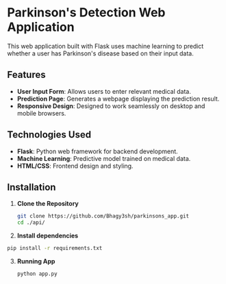 # Parkinson's Detection Web Application

This web application built with Flask uses machine learning to predict whether a user has Parkinson's disease based on their input data.

## Features

- **User Input Form**: Allows users to enter relevant medical data.
- **Prediction Page**: Generates a webpage displaying the prediction result.
- **Responsive Design**: Designed to work seamlessly on desktop and mobile browsers.

## Technologies Used

- **Flask**: Python web framework for backend development.
- **Machine Learning**: Predictive model trained on medical data.
- **HTML/CSS**: Frontend design and styling.

## Installation

1. **Clone the Repository**

   ```bash
   git clone https://github.com/Bhagy3sh/parkinsons_app.git
   cd ./api/
   ```
2. **Install dependencies**
  ```bash
  pip install -r requirements.txt
  ```
3. **Running App**
   ```bash
   python app.py
   ```
